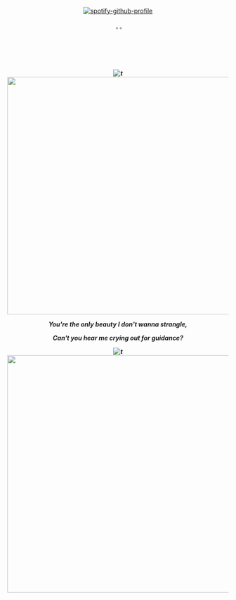 <div id="header" align="center">

[![spotify-github-profile](https://spotify-github-profile.kittinanx.com/api/view?uid=24gqtu4pqafuy1ecrpdxn8tvt&cover_image=true&theme=novatorem&show_offline=false&background_color=121212&interchange=false&bar_color=40d2f7&bar_color_cover=true)](https://github.com/kittinan/spotify-github-profile)

<p align="center"> ​​ ༝ ༚
<h5 align="center">
  
  <br><br><br>
![t](https://file.garden/ZhsR7eku-2VN9ST7/gihun.gif)
<img src="/tumblr_0387f15a10e186be6187b168ec922a14_768123b4_540.webp?raw=true" width="540">

<p align="center"> You're the only beauty I don't wanna strangle,
<p align="center"> Can't you hear me crying out for guidance?

![t](https://file.garden/ZhsR7eku-2VN9ST7/inho.gif)
<img src="/tumblr_d525cc4f182f0752649a1d0d4923bb5e_191e4f4c_540.webp?raw=true" width="540">
